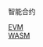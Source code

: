 智能合约

[EVM](https://github.com/ethereum/wiki/wiki/Ethereum-Virtual-Machine-(EVM)-Awesome-List)  
[WASM](https://github.com/xunleichain/tc-wasm/blob/master/README.zh-CN.md)